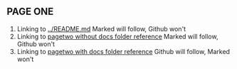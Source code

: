 ## PAGE ONE

1. Linking to [../README.md](../README.md) Marked will follow, Github won't
1. Linking to [pagetwo without docs folder reference](pagetwo.md) Marked will follow, Github won't
1. Linking to [pagetwo with docs folder reference](docs/pagetwo.md) Github will follow, Marked won't